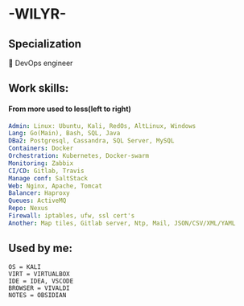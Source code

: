 # -WILYR-


## Specialization
:turtle: DevOps engineer
## Work skills:
#### From more used to less(left to right)

```yaml
Admin: Linux: Ubuntu, Kali, RedOs, AltLinux, Windows
Lang: Go(Main), Bash, SQL, Java
DBa2: Postgresql, Cassandra, SQL Server, MySQL
Containers: Docker
Orchestration: Kubernetes, Docker-swarm
Monitoring: Zabbix
CI/CD: Gitlab, Travis
Manage conf: SaltStack
Web: Nginx, Apache, Tomcat
Balancer: Haproxy
Queues: ActiveMQ
Repo: Nexus
Firewall: iptables, ufw, ssl cert's
Another: Map tiles, Gitlab server, Ntp, Mail, JSON/CSV/XML/YAML
```
## Used by me:

```Properties
OS = KALI
VIRT = VIRTUALBOX
IDE = IDEA, VSCODE
BROWSER = VIVALDI
NOTES = OBSIDIAN
```
